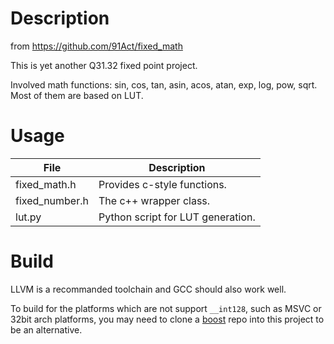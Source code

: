 # Description

from https://github.com/91Act/fixed_math

This is yet another Q31.32 fixed point project.

Involved math functions: sin, cos, tan, asin, acos, atan, exp, log, pow, sqrt. Most of them are based on LUT.

# Usage

|File|Description|
|-|-|
|fixed_math.h|Provides c-style functions.|
|fixed_number.h|The c++ wrapper class.|
|lut.py|Python script for LUT generation.|

# Build

LLVM is a recommanded toolchain and GCC should also work well.

To build for the platforms which are not support `__int128`, such as MSVC or 32bit arch platforms, you may need to clone a [boost](https://github.com/boostorg/boost) repo into this project to be an alternative.
